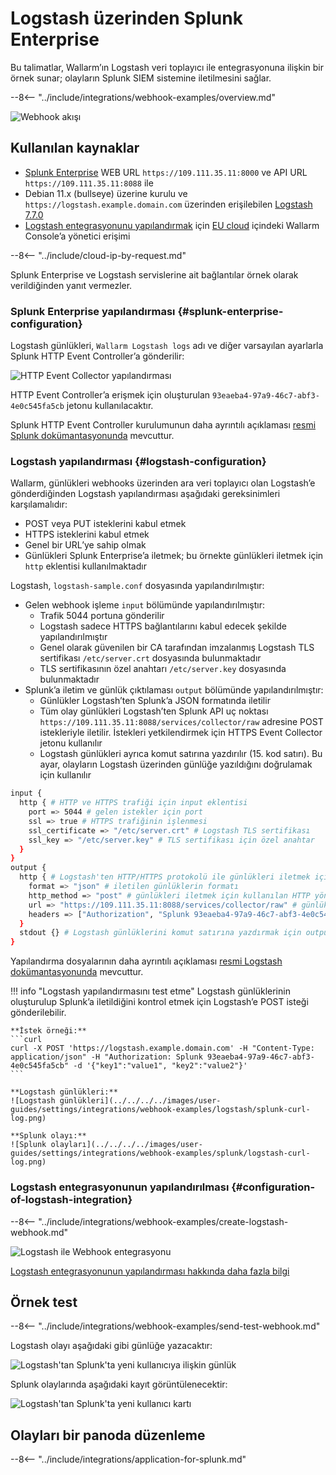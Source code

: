 [splunk-dashboard-by-wallarm-img]: ../../../../images/user-guides/settings/integrations/splunk-dashboard-by-wallarm.png

# Logstash üzerinden Splunk Enterprise

Bu talimatlar, Wallarm’ın Logstash veri toplayıcı ile entegrasyonuna ilişkin bir örnek sunar; olayların Splunk SIEM sistemine iletilmesini sağlar.

--8<-- "../include/integrations/webhook-examples/overview.md"

![Webhook akışı](../../../../images/user-guides/settings/integrations/webhook-examples/logstash/splunk-scheme.png)

## Kullanılan kaynaklar

* [Splunk Enterprise](#splunk-enterprise-configuration) WEB URL `https://109.111.35.11:8000` ve API URL `https://109.111.35.11:8088` ile
* Debian 11.x (bullseye) üzerine kurulu ve `https://logstash.example.domain.com` üzerinden erişilebilen [Logstash 7.7.0](#logstash-configuration)
* [Logstash entegrasyonunu yapılandırmak](#configuration-of-logstash-integration) için [EU cloud](https://my.wallarm.com) içindeki Wallarm Console’a yönetici erişimi

--8<-- "../include/cloud-ip-by-request.md"

Splunk Enterprise ve Logstash servislerine ait bağlantılar örnek olarak verildiğinden yanıt vermezler.

### Splunk Enterprise yapılandırması {#splunk-enterprise-configuration}

Logstash günlükleri, `Wallarm Logstash logs` adı ve diğer varsayılan ayarlarla Splunk HTTP Event Controller’a gönderilir:

![HTTP Event Collector yapılandırması](../../../../images/user-guides/settings/integrations/webhook-examples/splunk/logstash-setup.png)

HTTP Event Controller’a erişmek için oluşturulan `93eaeba4-97a9-46c7-abf3-4e0c545fa5cb` jetonu kullanılacaktır.

Splunk HTTP Event Controller kurulumunun daha ayrıntılı açıklaması [resmi Splunk dokümantasyonunda](https://docs.splunk.com/Documentation/Splunk/8.0.5/Data/UsetheHTTPEventCollector) mevcuttur.

### Logstash yapılandırması {#logstash-configuration}

Wallarm, günlükleri webhooks üzerinden ara veri toplayıcı olan Logstash’e gönderdiğinden Logstash yapılandırması aşağıdaki gereksinimleri karşılamalıdır:

* POST veya PUT isteklerini kabul etmek
* HTTPS isteklerini kabul etmek
* Genel bir URL’ye sahip olmak
* Günlükleri Splunk Enterprise’a iletmek; bu örnekte günlükleri iletmek için `http` eklentisi kullanılmaktadır

Logstash, `logstash-sample.conf` dosyasında yapılandırılmıştır:

* Gelen webhook işleme `input` bölümünde yapılandırılmıştır:
    * Trafik 5044 portuna gönderilir
    * Logstash sadece HTTPS bağlantılarını kabul edecek şekilde yapılandırılmıştır
    * Genel olarak güvenilen bir CA tarafından imzalanmış Logstash TLS sertifikası `/etc/server.crt` dosyasında bulunmaktadır
    * TLS sertifikasının özel anahtarı `/etc/server.key` dosyasında bulunmaktadır
* Splunk’a iletim ve günlük çıktılaması `output` bölümünde yapılandırılmıştır:
    * Günlükler Logstash’ten Splunk’a JSON formatında iletilir
    * Tüm olay günlükleri Logstash’ten Splunk API uç noktası `https://109.111.35.11:8088/services/collector/raw` adresine POST istekleriyle iletilir. İstekleri yetkilendirmek için HTTPS Event Collector jetonu kullanılır
    * Logstash günlükleri ayrıca komut satırına yazdırılır (15. kod satırı). Bu ayar, olayların Logstash üzerinden günlüğe yazıldığını doğrulamak için kullanılır

```bash linenums="1"
input {
  http { # HTTP ve HTTPS trafiği için input eklentisi
    port => 5044 # gelen istekler için port
    ssl => true # HTTPS trafiğinin işlenmesi
    ssl_certificate => "/etc/server.crt" # Logstash TLS sertifikası
    ssl_key => "/etc/server.key" # TLS sertifikası için özel anahtar
  }
}
output {
  http { # Logstash'ten HTTP/HTTPS protokolü ile günlükleri iletmek için output eklentisi
    format => "json" # iletilen günlüklerin formatı
    http_method => "post" # günlükleri iletmek için kullanılan HTTP yöntemi
    url => "https://109.111.35.11:8088/services/collector/raw" # günlüklerin iletileceği uç nokta
    headers => ["Authorization", "Splunk 93eaeba4-97a9-46c7-abf3-4e0c545fa5cb"] # istekleri yetkilendirmek için HTTP başlıkları
  }
  stdout {} # Logstash günlüklerini komut satırına yazdırmak için output eklentisi
}
```

Yapılandırma dosyalarının daha ayrıntılı açıklaması [resmi Logstash dokümantasyonunda](https://www.elastic.co/guide/en/logstash/current/configuration-file-structure.html) mevcuttur.

!!! info "Logstash yapılandırmasını test etme"
    Logstash günlüklerinin oluşturulup Splunk’a iletildiğini kontrol etmek için Logstash’e POST isteği gönderilebilir.

    **İstek örneği:**
    ```curl
    curl -X POST 'https://logstash.example.domain.com' -H "Content-Type: application/json" -H "Authorization: Splunk 93eaeba4-97a9-46c7-abf3-4e0c545fa5cb" -d '{"key1":"value1", "key2":"value2"}'
    ```

    **Logstash günlükleri:**
    ![Logstash günlükleri](../../../../images/user-guides/settings/integrations/webhook-examples/logstash/splunk-curl-log.png)

    **Splunk olayı:**
    ![Splunk olayları](../../../../images/user-guides/settings/integrations/webhook-examples/splunk/logstash-curl-log.png)

### Logstash entegrasyonunun yapılandırılması {#configuration-of-logstash-integration}

--8<-- "../include/integrations/webhook-examples/create-logstash-webhook.md"

![Logstash ile Webhook entegrasyonu](../../../../images/user-guides/settings/integrations/add-logstash-integration.png)

[Logstash entegrasyonunun yapılandırması hakkında daha fazla bilgi](../logstash.md)

## Örnek test

--8<-- "../include/integrations/webhook-examples/send-test-webhook.md"

Logstash olayı aşağıdaki gibi günlüğe yazacaktır:

![Logstash'tan Splunk'ta yeni kullanıcıya ilişkin günlük](../../../../images/user-guides/settings/integrations/webhook-examples/logstash/splunk-user-log.png)

Splunk olaylarında aşağıdaki kayıt görüntülenecektir:

![Logstash'tan Splunk'ta yeni kullanıcı kartı](../../../../images/user-guides/settings/integrations/webhook-examples/splunk/logstash-user.png)

## Olayları bir panoda düzenleme

--8<-- "../include/integrations/application-for-splunk.md"